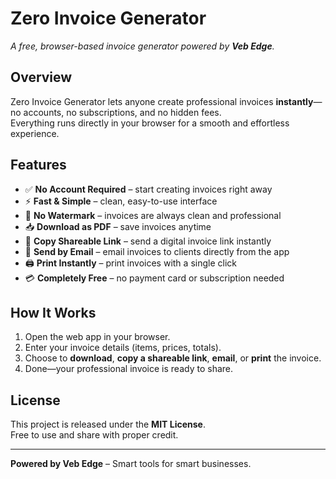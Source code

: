 # Zero Invoice Generator  
_A free, browser-based invoice generator powered by **Veb Edge**._

## Overview  
Zero Invoice Generator lets anyone create professional invoices **instantly**—no accounts, no subscriptions, and no hidden fees.  
Everything runs directly in your browser for a smooth and effortless experience.

## Features  
- ✅ **No Account Required** – start creating invoices right away  
- ⚡ **Fast & Simple** – clean, easy-to-use interface  
- 📝 **No Watermark** – invoices are always clean and professional  
- 📥 **Download as PDF** – save invoices anytime  
- 🔗 **Copy Shareable Link** – send a digital invoice link instantly  
- 📧 **Send by Email** – email invoices to clients directly from the app  
- 🖨️ **Print Instantly** – print invoices with a single click  
- 💳 **Completely Free** – no payment card or subscription needed

## How It Works  
1. Open the web app in your browser.  
2. Enter your invoice details (items, prices, totals).  
3. Choose to **download**, **copy a shareable link**, **email**, or **print** the invoice.  
4. Done—your professional invoice is ready to share.

## License  
This project is released under the **MIT License**.  
Free to use and share with proper credit.

---

**Powered by Veb Edge** – Smart tools for smart businesses.